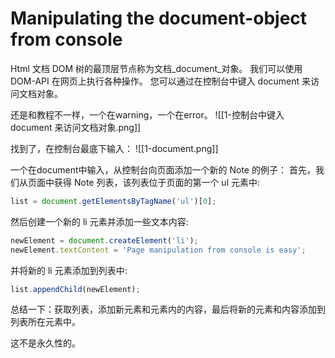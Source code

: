# Manipulating the document-object from console

Html 文档 DOM 树的最顶层节点称为文档_document_对象。 我们可以使用 DOM-API 在网页上执行各种操作。 您可以通过在控制台中键入 document 来访问文档对象。

还是和教程不一样，一个在warning，一个在error。
![[1-控制台中键入 document 来访问文档对象.png]]

找到了，在控制台最底下输入：
![[1-document.png]]

一个在document中输入，从控制台向页面添加一个新的 Note 的例子：
首先，我们从页面中获得 Note 列表，该列表位于页面的第一个 ul 元素中:

```js
list = document.getElementsByTagName('ul')[0];
```

然后创建一个新的 li 元素并添加一些文本内容:

```js
newElement = document.createElement('li');
newElement.textContent = 'Page manipulation from console is easy';
```

并将新的 li 元素添加到列表中:

```js
list.appendChild(newElement);
```

总结一下：获取列表，添加新元素和元素内的内容，最后将新的元素和内容添加到列表所在元素中。

这不是永久性的。


